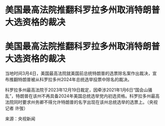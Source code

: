 # 美国最高法院推翻科罗拉多州取消特朗普大选资格的裁决

# 美国最高法院推翻科罗拉多州取消特朗普大选资格的裁决

当地时间3月4日，美国最高法院就美国前总统特朗普的选票除名案作出裁决，宣布推翻特朗普被从科罗拉多州2024年总统选举投票中除名的裁决。

科罗拉多州最高法院于2023年12月19日裁定，因牵涉2021年1月6日“国会山骚乱”，特朗普在该州不再具备2024年美国总统选举党内初选资格。科罗拉多州最高法院同时要求州务卿不得允许特朗普的名字出现在该州总统选举的选票上。（央视记者
许弢）

来源：央视新闻

